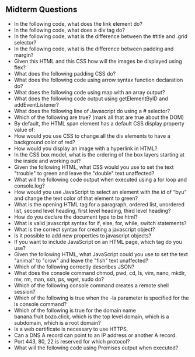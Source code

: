 ## Midterm Questions
* In the following code, what does the link element do?
* In the following code,  what does a div tag do?
* In the following code, what is the difference between the #title and .grid selector?
* In the following code, what is the difference between padding and margin?
* Given this HTML and this CSS how will the images be displayed using flex?
* What does the following padding CSS do?
* What does the following code using arrow syntax function declaration do?
* What does the following code using map with an array output?
* What does the following code output using getElementByID and addEventListener?
* What does the following line of Javascript do using a # selector?
* Which of the following are true? (mark all that are true about the DOM)
* By default, the HTML span element has a default CSS display property value of:
* How would you use CSS to change all the div elements to have a background color of red?
* How would you display an image with a hyperlink in HTML?
* In the CSS box model, what is the ordering of the box layers starting at the inside and working out?
* Given the following HTML, what CSS would you use to set the text "trouble" to green and leave the "double" text unaffected?
* What will the following code output when executed using a for loop and console.log?
* How would you use JavaScript to select an element with the id of “byu” and change the text color of that element to green?
* What is the opening HTML tag for a paragraph, ordered list, unordered list, second level heading, first level heading, third level heading?
* How do you declare the document type to be html?
* What is valid javascript syntax for if, else, for, while, switch statements?
* What is the correct syntax for creating a javascript object?
* Is it possible to add new properties to javascript objects?
* If you want to include JavaScript on an HTML page, which tag do you use?
* Given the following HTML, what JavaScript could you use to set the text "animal" to "crow" and leave the "fish" text unaffected?
* Which of the following correctly describes JSON?
* What does the console command chmod, pwd, cd, ls, vim, nano, mkdir, mv, rm, man, ssh, ps, wget, sudo  do?
* Which of the following console command creates a remote shell session?
* Which of the following is true when the -la parameter is specified for the ls console command?
* Which of the following is true for the domain name banana.fruit.bozo.click, which is the top level domain, which is a subdomain, which is a root domain?
* Is a web certificate is necessary to use HTTPS.
* Can a DNS A record can point to an IP address or another A record.
* Port 443, 80, 22 is reserved for which protocol?
* What will the following code using Promises output when executed?
